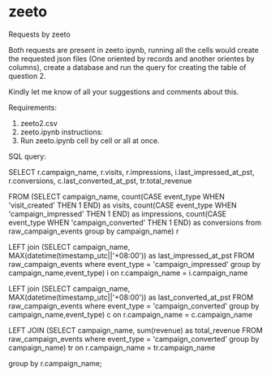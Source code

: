 # zeeto
Requests by zeeto

Both requests are present in zeeto ipynb, running all the cells would create the requested json files (One oriented by records and another orientes by columns), create a database and run the query for creating the table of question 2.

Kindly let me know of all your suggestions and comments about this.


Requirements: 
1) zeeto2.csv 
2) zeeto.ipynb 
instructions: 
1) Run zeeto.ipynb cell by cell or all at once. 

SQL query:


SELECT r.campaign_name, r.visits, r.impressions, i.last_impressed_at_pst, r.conversions, c.last_converted_at_pst, tr.total_revenue

FROM 
(SELECT campaign_name, 
count(CASE event_type WHEN 'visit_created' THEN 1 END) as visits,
count(CASE event_type WHEN 'campaign_impressed' THEN 1 END) as impressions, 
count(CASE event_type WHEN 'campaign_converted' THEN 1 END) as conversions from raw_campaign_events group by campaign_name) r 

LEFT join 
(SELECT campaign_name, MAX(datetime(timestamp_utc||'+08:00')) as last_impressed_at_pst FROM raw_campaign_events where event_type = 'campaign_impressed' group by campaign_name,event_type) i
on r.campaign_name = i.campaign_name

LEFT join 
(SELECT campaign_name, MAX(datetime(timestamp_utc||'+08:00')) as last_converted_at_pst FROM raw_campaign_events where event_type = 'campaign_converted' group by campaign_name,event_type) c
on r.campaign_name = c.campaign_name

LEFT JOIN
(SELECT campaign_name, sum(revenue) as total_revenue FROM raw_campaign_events where event_type = 'campaign_converted' group by campaign_name) tr
on r.campaign_name = tr.campaign_name

group by r.campaign_name;
